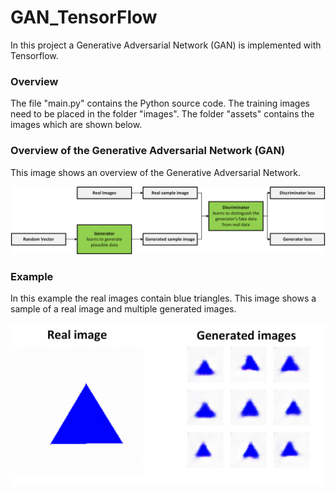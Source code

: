 # GAN_TensorFlow

In this project a Generative Adversarial Network (GAN) is implemented with Tensorflow.

### Overview

The file "main.py" contains the Python source code.
The training images need to be placed in the folder "images".
The folder "assets" contains the images which are shown below.

### Overview of the Generative Adversarial Network (GAN)

This image shows an overview of the Generative Adversarial Network.

![alt text](https://github.com/jkrn/GAN_TensorFlow/blob/main/assets/GAN.png?raw=true)

### Example

In this example the real images contain blue triangles.
This image shows a sample of a real image and multiple generated images.

![alt text](https://github.com/jkrn/GAN_TensorFlow/blob/main/assets/example.png?raw=true)
